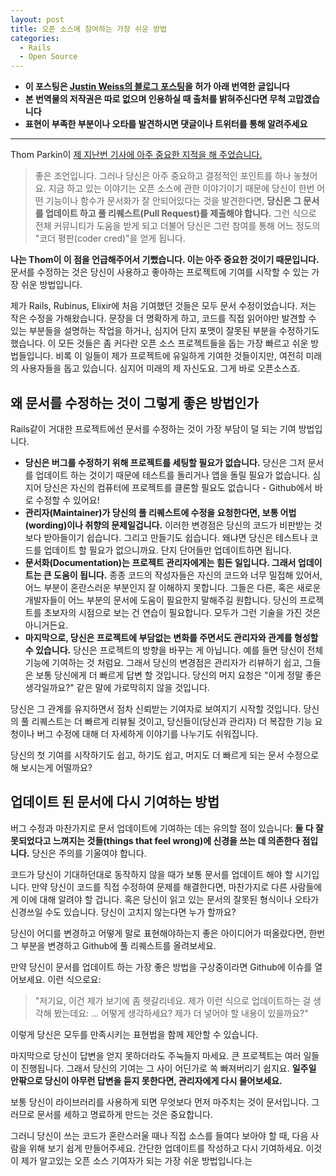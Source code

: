 ```yaml
---
layout: post
title: 오픈 소스에 참여하는 가장 쉬운 방법
categories:
  - Rails
  - Open Source
---
```


- **이 포스팅은 [Justin Weiss의 블로그 포스팅](https://www.justinweiss.com/articles/the-easiest-way-to-get-into-open-source/)을 허가 아래 번역한 글입니다**
- **본 번역물의 저작권은 따로 없으며 인용하실 때 출처를 밝혀주신다면 무척 고맙겠습니다**
- **표현이 부족한 부분이나 오타를 발견하시면 댓글이나 트위터를 통해 알려주세요**

---

Thom Parkin이 [제 지난번 기사에 아주 중요한 지적을 해 주었습니다.](http://www.justinweiss.com/blog/2014/10/28/how-to-go-beyond-documentation-and-learn-a-new-library/#comment-1657912979)

> 좋은 조언입니다. 그러나 당신은 아주 중요하고 결정적인 포인트를 하나 놓쳤어요. 지금 하고 있는 이야기는 오픈 소스에 관한 이야기이기 때문에 당신이 한번 어떤 기능이나 함수가 문서화가 잘 안되어있다는 것을 발견한다면, **당신은 그 문서를 업데이트 하고 풀 리퀘스트(Pull Request)를 제출해야 합니다.** 그런 식으로 전체 커뮤니티가 도움을 받게 되고 더불어 당신은 그런 참여를 통해 어느 정도의 "코더 평판(coder cred)"을 얻게 됩니다.

**나는 Thom이 이 점을 언급해주어서 기뻤습니다. 이는 아주 중요한 것이기 때문입니다.** 문서를 수정하는 것은 당신이 사용하고 좋아하는 프로젝트에 기여를 시작할 수 있는 가장 쉬운 방법입니다.

제가 Rails, Rubinus, Elixir에 처음 기여했던 것들은 모두 문서 수정이었습니다. 저는 작은 수정을 가해왔습니다. 문장을 더 명확하게 하고, 코드를 직접 읽어야만 발견할 수 있는 부분들을 설명하는 작업을 하거나, 심지어 단지 포맷이 잘못된 부분을 수정하기도 했습니다. 이 모든 것들은 좀 커다란 오픈 소스 프로젝트들을 돕는 가장 빠르고 쉬운 방법들입니다. 비록 이 일들이 제가 프로젝트에 유일하게 기여한 것들이지만, 여전히 미래의 사용자들을 돕고 있습니다. 심지어 미래의 제 자신도요. 그게 바로 오픈소스죠.


## 왜 문서를 수정하는 것이 그렇게 좋은 방법인가

Rails같이 거대한 프로젝트에선 문서를 수정하는 것이 가장 부담이 덜 되는 기여 방법입니다.

- **당신은 버그를 수정하기 위해 프로젝트를 세팅할 필요가 없습니다.** 당신은 그저 문서를 업데이트 하는 것이기 때문에 테스트를 돌리거나 앱을 돌릴 필요가 없습니다. 심지어 당신은 자신의 컴퓨터에 프로젝트를 클론할 필요도 없습니다 - Github에서 바로 수정할 수 있어요!
- **관리자(Maintainer)가 당신의 풀 리퀘스트에 수정을 요청한다면, 보통 어법(wording)이나 취향의 문제일겁니다.** 이러한 변경점은 당신의 코드가 비판받는 것 보다 받아들이기 쉽습니다. 그리고 만들기도 쉽습니다. 왜냐면 당신은 테스트나 코드를 업데이트 할 필요가 없으니까요. 단지 단어들만 업데이트하면 됩니다.
- **문서화(Documentation)는 프로젝트 관리자에게는 힘든 일입니다. 그래서 업데이트는 큰 도움이 됩니다.** 종종 코드의 작성자들은 자신의 코드와 너무 밀접해 있어서, 어느 부분이 혼란스러운 부분인지 잘 이해하지 못합니다. 그들은 다른, 혹은 새로운 개발자들이 어느 부분의 문서에 도움이 필요한지 말해주길 원합니다. 당신의 프로젝트를 초보자의 시점으로 보는 건 연습이 필요합니다. 모두가 그런 기술을 가진 것은 아니거든요.
- **마지막으로, 당신은 프로젝트에 부담없는 변화를 주면서도 관리자와 관계를 형성할 수 있습니다.** 당신은 프로젝트의 방향을 바꾸는 게 아닙니다. 예를 들면 당신이 전체 기능에 기여하는 것 처럼요. 그래서 당신의 변경점은 관리자가 리뷰하기 쉽고, 그들은 보통 당신에게 더 빠르게 답변 할 것입니다. 당신의 머지 요청은 "이게 정말 좋은 생각일까요?" 같은 말에 가로막히지 않을 것입니다.

당신은 그 관계를 유지하면서 점차 신뢰받는 기여자로 보여지기 시작할 것입니다. 당신의 풀 리퀘스트는 더 빠르게 리뷰될 것이고, 당신들이(당신과 관리자) 더 복잡한 기능 요청이나 버그 수정에 대해 더 자세하게 이야기를 나누기도 쉬워집니다.

당신의 첫 기여를 시작하기도 쉽고, 하기도 쉽고, 머지도 더 빠르게 되는 문서 수정으로 해 보시는게 어떨까요?



## 업데이트 된 문서에 다시 기여하는 방법

버그 수정과 마찬가지로 문서 업데이트에 기여하는 데는 유의할 점이 있습니다: **둘 다 잘못되었다고 느껴지는 것들(things that feel wrong)에 신경을 쓰는 데 의존한다 점입니다.** 당신은 주의를 기울여야 합니다.

코드가 당신이 기대하던대로 동작하지 않을 때가 보통 문서를 업데이트 해야 할 시기입니다. 만약 당신이 코드를 직접 수정하여 문제를 해결한다면, 마찬가지로 다른 사람들에게 이에 대해 알려야 할 겁니다. 혹은 당신이 읽고 있는 문서의 잘못된 형식이나 오타가 신경쓰일 수도 있습니다. 당신이 고치지 않는다면 누가 할까요?

당신이 어디를 변경하고 어떻게 말로 표현해야하는지 좋은 아이디어가 떠올랐다면, 한번 그 부분을 변경하고 Github에 풀 리퀘스트를 올려보세요.

만약 당신이 문서를 업데이트 하는 가장 좋은 방법을 구상중이라면 Github에 이슈를 열어보세요. 이런 식으로요:

> "저기요, 이건 제가 보기에 좀 헷갈리네요. 제가 이런 식으로 업데이트하는 걸 생각해 봤는데요: ... 어떻게 생각하세요? 제가 더 넣어야 할 내용이 있을까요?"

이렇게 당신은 모두를 만족시키는 표현법을 함께 제안할 수 있습니다.

마지막으로 당신이 답변을 얻지 못하더라도 주눅들지 마세요. 큰 프로젝트는 여러 일들이 진행됩니다. 그래서 당신의 기여는 그 사이 어딘가로 쏙 빠져버리기 쉽지요. **일주일 안팎으로 당신이 아무런 답변을 듣지 못한다면, 관리자에게 다시 물어보세요.**

보통 당신이 라이브러리를 사용하게 되면 무엇보다 먼저 마주치는 것이 문서입니다. 그러므로 문서를 세하고 명료하게 만드는 것은 중요합니다.

그러니 당신이 쓰는 코드가 혼란스러울 때나 직접 소스를 들여다 보아야 할 때, 다음 사람을 위해 보기 쉽게 만들어주세요. 간단한 업데이트를 작성하고 다시 기여하세요. 이것이 제가 알고있는 오픈 소스 기여자가 되는 가장 쉬운 방법입니다.는
